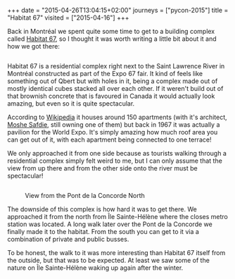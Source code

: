 +++
date = "2015-04-26T13:04:15+02:00"
journeys = ["pycon-2015"]
title = "Habitat 67"
visited = ["2015-04-16"]
+++

Back in Montréal we spent quite some time to get to a building complex called
[Habitat 67][h67], so I thought it was worth writing a little bit about it and
how we got there:

<figure>
<img alt="" src="http://photos.h10n.me/Conferences/PyCon-2015/i-Qf6vqWt/0/L/DSC03497-L.jpg"/>
</figure>

Habitat 67 is a residential complex right next to the Saint Lawrence River in
Montréal constructed as part of the Expo 67 fair. It kind of feels like
something out of Qbert but with holes in it, being a complex made out of mostly
identical cubes stacked all over each other. If it weren't build out of that
brownish concrete that is favoured in Canada it would actually look amazing, but
even so it is quite spectacular.

According to [Wikipedia][wp] it houses around 150 apartments (with it's
architect, [Moshe Safdie][ms], still owning one of them) but back in 1967 it was
actually a pavilion for the World Expo. It's simply amazing how much roof area
you can get out of it, with each apartment being connected to one terrace!

We only approached it from one side because as tourists walking through a
residential complex simply felt weird to me, but I can only assume that the view
from up there and from the other side onto the river must be spectacular!

<figure>
<img alt="" src="http://photos.h10n.me/Conferences/PyCon-2015/i-cmSzb2V/0/X2/2015-04-16%2014.50.26-X2.jpg"/>
<figcaption><p>View from the Pont de la Concorde North</p></figcaption>
</figure>

The downside of this complex is how hard it was to get there. We approached it
from the north from Île Sainte-Hélène where the closes metro station was
located. A long walk later over the Pont de la Concorde we finally made it to
the habitat. From the south you can get to it via a combination of private and
public busses.

To be honest, the walk to it was more interesting than Habitat 67 itself from
the outside, but that was to be expected. At least we saw some of the nature on
Île Sainte-Hélène waking up again after the winter.


[h67]: http://www.habitat67.com/home.html
[ms]: http://en.wikipedia.org/wiki/Moshe_Safdie
[wp]: http://en.wikipedia.org/wiki/Habitat_67
